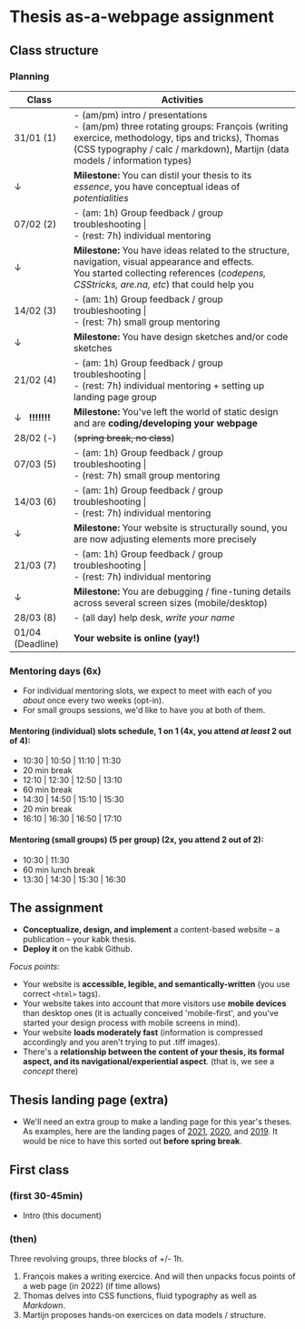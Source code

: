 # Thesis as-a-webpage assignment

## Class structure

### Planning

| Class  | Activities|
| -------- | ---------------------|
| 31/01 (1) | - (am/pm) intro / presentations <br> - (am/pm) three rotating groups: François (writing exercice, methodology, tips and tricks), Thomas (CSS typography / calc / markdown), Martijn (data models / information types) |
| ↓ | **Milestone:** You can distil your thesis to its *essence*, you have conceptual ideas of *potentialities*|
| 07/02 (2) | - (am: 1h) Group feedback / group troubleshooting \| <br> - (rest: 7h) individual mentoring |
| ↓ | **Milestone:** You have ideas related to the structure, navigation, visual appearance and effects. <br> You started collecting references (*codepens, CSStricks, are.na, etc*) that could help you |
| 14/02 (3) | - (am: 1h) Group feedback / group troubleshooting \| <br> - (rest: 7h) small group mentoring |
| ↓ | **Milestone:** You have design sketches and/or code sketches |
| 21/02 (4) | - (am: 1h) Group feedback / group troubleshooting \| <br> - (rest: 7h) individual mentoring + setting up landing page group |
| ↓ &nbsp; **!!!!!!!** | **Milestone:** You've left the world of static design and are **coding/developing your webpage** |
| 28/02 (-) | (~~spring break, no class~~) |
| 07/03 (5) | - (am: 1h) Group feedback / group troubleshooting \| <br> - (rest: 7h) small group mentoring |
| 14/03 (6) | - (am: 1h) Group feedback / group troubleshooting \| <br> - (rest: 7h) individual mentoring |
| ↓ | **Milestone:** Your website is structurally sound, you are now adjusting elements more precisely |
| 21/03 (7) | - (am: 1h) Group feedback / group troubleshooting \| <br> - (rest: 7h) individual mentoring |
| ↓ | **Milestone:** You are debugging / fine-tuning details across several screen sizes (mobile/desktop) |
| 28/03 (8) | - (all day) help desk, *write your name* |
| 01/04 (Deadline) | **Your website is online (yay!)** |

### Mentoring days (6x)

- For individual mentoring slots, we expect to meet with each of you *about* once every two weeks (opt-in).
- For small groups sessions, we'd like to have you at both of them.

#### Mentoring (individual) slots schedule, 1 on 1 (4x, you attend *at least* 2 out of 4):

- 10:30 | 10:50 | 11:10 | 11:30
- 20 min break
- 12:10 | 12:30 | 12:50 | 13:10
- 60 min break
- 14:30 | 14:50 | 15:10 | 15:30
- 20 min break
- 16:10 | 16:30 | 16:50 | 17:10

#### Mentoring (small groups) (5 per group) (2x, you attend 2 out of 2):

- 10:30 | 11:30
- 60 min lunch break
- 13:30 | 14:30 | 15:30 | 16:30

## The assignment

- **Conceptualize, design, and implement** a content-based website &ndash; a publication &ndash; your kabk thesis.
- **Deploy it** on the kabk Github.

*Focus points:*

- Your website is **accessible, legible, and semantically-written** (you use correct `<html>` tags).
- Your website takes into account that more visitors use **mobile devices** than desktop ones (it is actually conceived 'mobile-first', and you've started your design process with mobile screens in mind).
- Your website **loads moderately fast** (information is compressed accordingly and you aren't trying to put .tiff images).
- There's a **relationship between the content of your thesis, its formal aspect, and its navigational/experiential aspect**. (that is, we see a *concept* there)

## Thesis landing page (extra)

- We'll need an extra group to make a landing page for this year's theses. As examples, here are the landing pages of [2021](https://kabk.github.io/go-theses-21/), [2020](https://kabk.github.io/go-theses-20/), and [2019](https://kabk.github.io/go-theses-19/). It would be nice to have this sorted out **before spring break**.

## First class

### (first 30-45min)

- Intro (this document)

### (then)

Three revolving groups, three blocks of +/- 1h.

1. François makes a writing exercice. And will then unpacks focus points of a web page (in 2022) (if time allows)
2. Thomas delves into CSS functions, fluid typography as well as *Markdown*.
3. Martijn proposes hands-on exercices on data models / structure.
